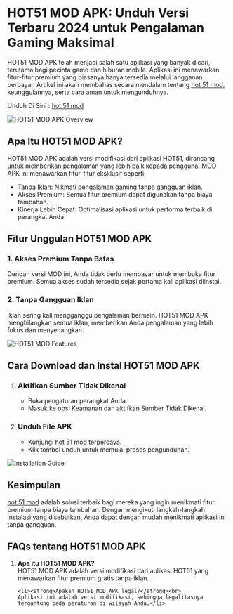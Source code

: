 <h1>HOT51 MOD APK: Unduh Versi Terbaru 2024 untuk Pengalaman Gaming Maksimal</h1>

<p>HOT51 MOD APK telah menjadi salah satu aplikasi yang banyak dicari, terutama bagi pecinta game dan hiburan mobile. Aplikasi ini menawarkan fitur-fitur premium yang biasanya hanya tersedia melalui langganan berbayar. Artikel ini akan membahas secara mendalam tentang <a href="https://hot51modapk.com/">hot 51 mod</a>, keunggulannya, serta cara aman untuk mengunduhnya.</p>

<p>Unduh Di Sini : <a href="https://hot51mod.app/">hot 51 mod</a></p>

<img src="/api/placeholder/800/400" alt="HOT51 MOD APK Overview" />

<h2>Apa Itu HOT51 MOD APK?</h2>
<p>HOT51 MOD APK adalah versi modifikasi dari aplikasi HOT51, dirancang untuk memberikan pengalaman yang lebih baik kepada pengguna. MOD APK ini menawarkan fitur-fitur eksklusif seperti:</p>

<ul>
    <li>Tanpa Iklan: Nikmati pengalaman gaming tanpa gangguan iklan.</li>
    <li>Akses Premium: Semua fitur premium dapat digunakan tanpa biaya tambahan.</li>
    <li>Kinerja Lebih Cepat: Optimalisasi aplikasi untuk performa terbaik di perangkat Anda.</li>
</ul>

<h2>Fitur Unggulan HOT51 MOD APK</h2>

<h3>1. Akses Premium Tanpa Batas</h3>
<p>Dengan versi MOD ini, Anda tidak perlu membayar untuk membuka fitur premium. Semua akses sudah tersedia sejak pertama kali aplikasi diinstal.</p>

<h3>2. Tanpa Gangguan Iklan</h3>
<p>Iklan sering kali mengganggu pengalaman bermain. HOT51 MOD APK menghilangkan semua iklan, memberikan Anda pengalaman yang lebih fokus dan menyenangkan.</p>

<img src="/api/placeholder/800/400" alt="HOT51 MOD Features" />

<h2>Cara Download dan Instal HOT51 MOD APK</h2>
<ol>
    <li>
        <h3>Aktifkan Sumber Tidak Dikenal</h3>
        <ul>
            <li>Buka pengaturan perangkat Anda.</li>
            <li>Masuk ke opsi Keamanan dan aktifkan Sumber Tidak Dikenal.</li>
        </ul>
    </li>
    <li>
        <h3>Unduh File APK</h3>
        <ul>
            <li>Kunjungi <a href="https://hot51modapk.com/">hot 51 mod</a> terpercaya.</li>
            <li>Klik tombol unduh untuk memulai proses pengunduhan.</li>
        </ul>
    </li>
</ol>

<img src="/api/placeholder/800/400" alt="Installation Guide" />

<h2>Kesimpulan</h2>
<p><a href="https://hot51mod.app/">hot 51 mod</a> adalah solusi terbaik bagi mereka yang ingin menikmati fitur premium tanpa biaya tambahan. Dengan mengikuti langkah-langkah instalasi yang disebutkan, Anda dapat dengan mudah menikmati aplikasi ini tanpa gangguan.</p>

<h2>FAQs tentang HOT51 MOD APK</h2>
<ol>
    <li><strong>Apa itu HOT51 MOD APK?</strong><br>
    HOT51 MOD APK adalah versi modifikasi dari aplikasi HOT51 yang menawarkan fitur premium gratis tanpa iklan.</li>
    
    <li><strong>Apakah HOT51 MOD APK legal?</strong><br>
    Aplikasi ini adalah versi modifikasi, sehingga legalitasnya tergantung pada peraturan di wilayah Anda.</li>
</ol>
